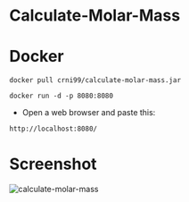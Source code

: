 # Calculate-Molar-Mass

# Docker
```
docker pull crni99/calculate-molar-mass.jar
```
```
docker run -d -p 8080:8080
```
- Open a web browser and paste this:
```
http://localhost:8080/
```

# Screenshot
![calculate-molar-mass](https://user-images.githubusercontent.com/89692428/200706553-3479305c-95fe-4099-b742-25ddfe5a7ba8.png)
